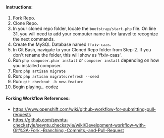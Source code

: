 
#### Instructions:
1. Fork Repo.
2. Clone Repo.
3. In your cloned repo folder, locate the `bootstrap/start.php` file. On line 31, you will need to add your computer name in for laravel to recognize the next commands.
4. Create the MySQL Database named `ffxiv-caas`.
5. In Git Bash, navigate to your Cloned Repo folder from Step-2. If you don't rename the folder, this will show as 'ffxiv-caas'.
6. Run `php composer.phar install` or `composer install` depending on how you installed composer.
7. Run: `php artisan migrate`
8. Run: `php artisan migrate:refresh --seed`
9. Run: `git checkout -b new-feature`
10. Begin playing... codez

#### Forking Workflow References:
* https://www.openshift.com/wiki/github-workflow-for-submitting-pull-requests
* https://github.com/sevntu-checkstyle/sevntu.checkstyle/wiki/Development-workflow-with-Git%3A-Fork,-Branching,-Commits,-and-Pull-Request


